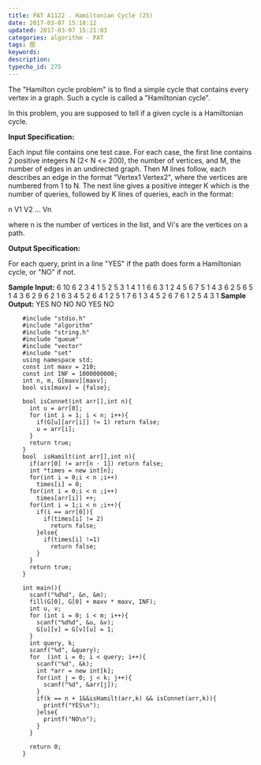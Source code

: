 ```yaml
---
title: PAT A1122 . Hamiltonian Cycle (25)
date: 2017-03-07 15:18:12
updated: 2017-03-07 15:21:03
categories: algorithm - PAT
tags: 图
keywords:
description:
typecho_id: 275
---
```


The "Hamilton cycle problem" is to find a simple cycle that contains every vertex in a graph. Such a cycle is called a "Hamiltonian cycle".

In this problem, you are supposed to tell if a given cycle is a Hamiltonian cycle.

**Input Specification:**

Each input file contains one test case. For each case, the first line contains 2 positive integers N (2< N <= 200), the number of vertices, and M, the number of edges in an undirected graph. Then M lines follow, each describes an edge in the format "Vertex1 Vertex2", where the vertices are numbered from 1 to N. The next line gives a positive integer K which is the number of queries, followed by K lines of queries, each in the format:

n V1 V2 ... Vn

where n is the number of vertices in the list, and Vi's are the vertices on a path.

**Output Specification:**

For each query, print in a line "YES" if the path does form a Hamiltonian cycle, or "NO" if not.

**Sample Input:**
6 10
6 2
3 4
1 5
2 5
3 1
4 1
1 6
6 3
1 2
4 5
6
7 5 1 4 3 6 2 5
6 5 1 4 3 6 2
9 6 2 1 6 3 4 5 2 6
4 1 2 5 1
7 6 1 3 4 5 2 6
7 6 1 2 5 4 3 1
**Sample Output:**
YES
NO
NO
NO
YES
NO

```
    #include "stdio.h"
    #include "algorithm"
    #include "string.h"
    #include "queue"
    #include "vector"
    #include "set"
    using namespace std;
    const int maxv = 210;
    const int INF = 1000000000;
    int n, m, G[maxv][maxv];
    bool vis[maxv] = {false};
    
    bool isConnet(int arr[],int n){
      int u = arr[0];
      for (int i = 1; i < n; i++){
        if(G[u][arr[i]] != 1) return false;
        u = arr[i];
      }
      return true;
    }
    bool  isHamilt(int arr[],int n){
      if(arr[0] != arr[n - 1]) return false;
      int *times = new int[n];
      for(int i = 0;i < n ;i++)
        times[i] = 0;
      for(int i = 0;i < n ;i++)
        times[arr[i]] ++;
      for(int i = 1;i < n ;i++){
        if(i == arr[0]){
          if(times[i] != 2)
            return false;
        }else{
          if(times[i] !=1)
            return false;
        }
      }
      return true;
    }
    
    int main(){
      scanf("%d%d", &n, &m);
      fill(G[0], G[0] + maxv * maxv, INF);
      int u, v;
      for (int i = 0; i < m; i++){
        scanf("%d%d", &u, &v);
        G[u][v] = G[v][u] = 1;
      }
      int query, k;
      scanf("%d", &query);
      for  (int i = 0; i < query; i++){
        scanf("%d", &k);
        int *arr = new int[k];
        for(int j = 0; j < k; j++){
          scanf("%d", &arr[j]);
        }
        if(k == n + 1&&isHamilt(arr,k) && isConnet(arr,k)){
          printf("YES\n");
        }else{
          printf("NO\n");
        }          
      }
      
      return 0;
    }
```